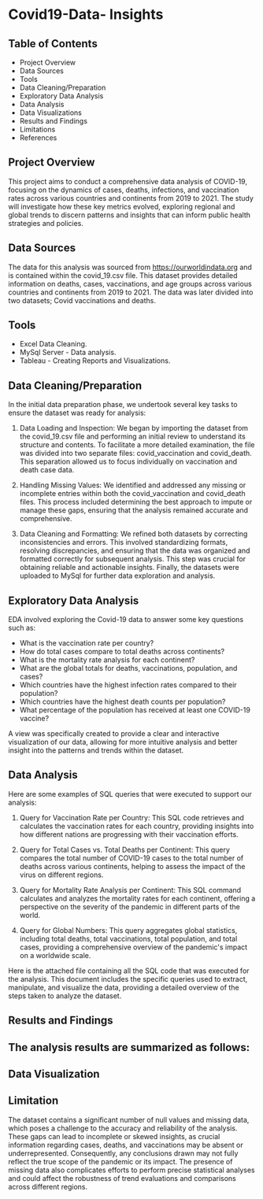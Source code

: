 # Covid19-Data- Insights 
## Table of Contents
- Project Overview
- Data Sources
- Tools
- Data Cleaning/Preparation
- Exploratory Data Analysis
- Data Analysis
- Data Visualizations
- Results and Findings
- Limitations
- References

## Project Overview 
This project aims to conduct a comprehensive data analysis of COVID-19, focusing on the dynamics of cases, deaths, infections, and vaccination rates across various countries and continents from 2019 to 2021. The study will investigate how these key metrics evolved, exploring regional and global trends to discern patterns and insights that can inform public health strategies and policies.

## Data Sources
The data for this analysis was sourced from https://ourworldindata.org and is contained within the covid_19.csv file. This dataset provides detailed information on deaths, cases, vaccinations, and age groups across various countries and continents from 2019 to 2021. The data was later divided into two datasets; Covid vaccinations and deaths.

## Tools 
- Excel Data Cleaning.
- MySql Server - Data analysis.
- Tableau - Creating Reports and Visualizations.

## Data Cleaning/Preparation
In the initial data preparation phase, we undertook several key tasks to ensure the dataset was ready for analysis:
1. Data Loading and Inspection: We began by importing the dataset from the covid_19.csv file and performing an initial review to understand its structure and contents. To facilitate a more detailed examination, the file was divided into two separate files: covid_vaccination and covid_death. This separation allowed us to focus individually on vaccination and death case data.

2. Handling Missing Values: We identified and addressed any missing or incomplete entries within both the covid_vaccination and covid_death files. This process included determining the best approach to impute or manage these gaps, ensuring that the analysis remained accurate and comprehensive.

3. Data Cleaning and Formatting: We refined both datasets by correcting inconsistencies and errors. This involved standardizing formats, resolving discrepancies, and ensuring that the data was organized and formatted correctly for subsequent analysis. This step was crucial for obtaining reliable and actionable insights. Finally, the datasets were uploaded to MySql for further data exploration and analysis.

## Exploratory Data Analysis
EDA involved exploring the Covid-19 data to answer some key questions such as:
- What is the vaccination rate per country?
- How do total cases compare to total deaths across continents?
- What is the mortality rate analysis for each continent?
- What are the global totals for deaths, vaccinations, population, and cases?
- Which countries have the highest infection rates compared to their population?
- Which countries have the highest death counts per population?
- What percentage of the population has received at least one COVID-19 vaccine?

A view was specifically created to provide a clear and interactive visualization of our data, allowing for more intuitive analysis and better insight into the patterns and trends within the dataset.


## Data Analysis
Here are some examples of SQL queries that were executed to support our analysis:

1. Query for Vaccination Rate per Country: This SQL code retrieves and calculates the vaccination rates for each country, providing insights into how different nations are progressing with their vaccination efforts.

2. Query for Total Cases vs. Total Deaths per Continent: This query compares the total number of COVID-19 cases to the total number of deaths across various continents, helping to assess the impact of the virus on different regions.

3. Query for Mortality Rate Analysis per Continent: This SQL command calculates and analyzes the mortality rates for each continent, offering a perspective on the severity of the pandemic in different parts of the world.

4. Query for Global Numbers: This query aggregates global statistics, including total deaths, total vaccinations, total population, and total cases, providing a comprehensive overview of the pandemic's impact on a worldwide scale.

Here is the attached file containing all the SQL code that was executed for the analysis. This document includes the specific queries used to extract, manipulate, and visualize the data, providing a detailed overview of the steps taken to analyze the dataset.

## Results and Findings
The analysis results are summarized as follows:
- 

## Data Visualization

## Limitation
The dataset contains a significant number of null values and missing data, which poses a challenge to the accuracy and reliability of the analysis. These gaps can lead to incomplete or skewed insights, as crucial information regarding cases, deaths, and vaccinations may be absent or underrepresented. Consequently, any conclusions drawn may not fully reflect the true scope of the pandemic or its impact. The presence of missing data also complicates efforts to perform precise statistical analyses and could affect the robustness of trend evaluations and comparisons across different regions.
